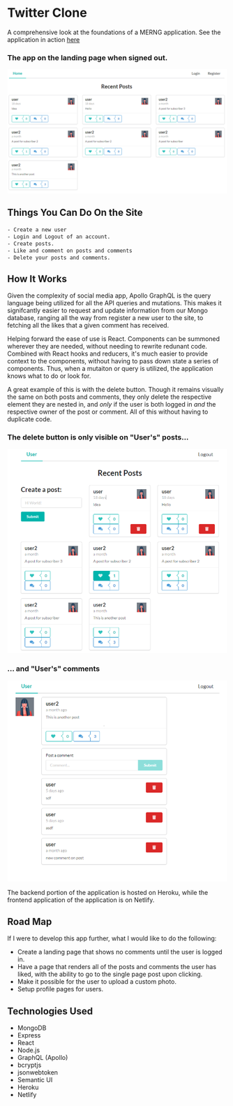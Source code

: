 # Twitter Clone

A comprehensive look at the foundations of a MERNG application. See the application in action [here](https://pensive-borg-664381.netlify.app/login)

### The app on the landing page when signed out. 

![landing page](/readme_assets/landing.png)

## Things You Can Do On the Site

    - Create a new user
    - Login and Logout of an account.
    - Create posts.
    - Like and comment on posts and comments
    - Delete your posts and comments.

## How It Works

Given the complexity of social media app, Apollo GraphQL is the query language being utilized for all the API queries and mutations. This makes it signifcantly easier to request and update information from our Mongo database, ranging all the way from register a new user to the site, to fetching all the likes that a given comment has received. 

Helping forward the ease of use is React. Components can be summoned wherever they are needed, without needing to rewrite redunant code. Combined with React hooks and reducers, it's much easier to provide context to the components, without having to pass down state a series of components. Thus, when a mutaiton or query is utilized, the application knows what to do or look for. 

A great example of this is with the delete button. Though it remains visually the same on both posts and comments, they only delete the respective element they are nested in, and _only_ if the user is both logged in _and_ the respective owner of the post or comment. All of this without having to duplicate code.


### The delete button is only visible on "User's" posts...

![delete post](/readme_assets/deletePost.PNG)

### ... and "User's" comments

![delete comment](/readme_assets/deleteComment.PNG)

The backend portion of the application is hosted on Heroku, while the frontend application of the application is on Netlify. 

## Road Map

If I were to develop this app further, what I would like to do the following:
- Create a landing page that shows no comments until the user is logged in.
- Have a page that renders all of the posts and comments the user has liked, with the ability to go to the single page post upon clicking.
- Make it possible for the user to upload a custom photo.
- Setup profile pages for users. 


## Technologies Used
- MongoDB
- Express
- React
- Node.js
- GraphQL (Apollo)
- bcryptjs
- jsonwebtoken
- Semantic UI
- Heroku
- Netlify